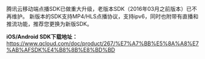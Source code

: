 腾讯云移动端点播SDK已做重大升级，老版本SDK（2016年03月之前版本）已不再维护。
新版本的SDK支持MP4/HLS点播协议，支持ipv6，同时也附带有直播和推流功能，推荐您更换为新版SDK。

**iOS/Android SDK下载地址：**
https://www.qcloud.com/doc/product/267/%E7%A7%BB%E5%8A%A8%E7%AB%AFSDK%E4%B8%8B%E8%BD%BD
